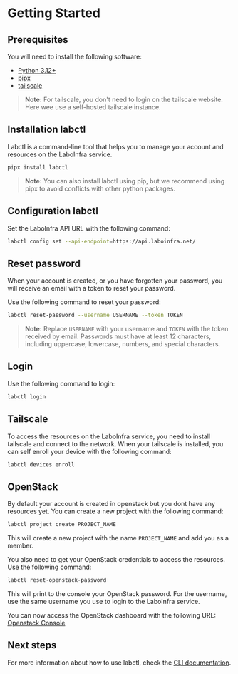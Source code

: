 # Getting Started

## Prerequisites

You will need to install the following software:

- [Python 3.12+](https://www.python.org/downloads/)
- [pipx](https://pipx.pypa.io/stable/)
- [tailscale](https://tailscale.com/)

> **Note:** For tailscale, you don't need to login on the tailscale website. Here wee use a self-hosted tailscale instance.

## Installation labctl

Labctl is a command-line tool that helps you to manage your account and resources on the LaboInfra service.

```bash
pipx install labctl
```

> **Note:** You can also install labctl using pip, but we recommend using pipx to avoid conflicts with other python packages.

## Configuration labctl

Set the LaboInfra API URL with the following command:

```bash
labctl config set --api-endpoint=https://api.laboinfra.net/
```

## Reset password

When your account is created, or you have forgotten your password, you will receive an email with a token to reset your password.

Use the following command to reset your password:

```bash
labctl reset-password --username USERNAME --token TOKEN
```

> **Note:** Replace `USERNAME` with your username and `TOKEN` with the token received by email.
> Passwords must have at least 12 characters, including uppercase, lowercase, numbers, and special characters.

## Login

Use the following command to login:

```bash
labctl login
```

## Tailscale

To access the resources on the LaboInfra service, you need to install tailscale and connect to the network.
When your tailscale is installed, you can self enroll your device with the following command:

```bash
labctl devices enroll
```

## OpenStack

By default your account is created in openstack but you dont have any resources yet. You can create a new project with the following command:

```bash
labctl project create PROJECT_NAME
```

This will create a new project with the name `PROJECT_NAME` and add you as a member.

You also need to get your OpenStack credentials to access the resources. Use the following command:

```bash
labctl reset-openstack-password
```

This will print to the console your OpenStack password. For the username, use the same username you use to login to the LaboInfra service.

You can now access the OpenStack dashboard with the following URL: [Openstack Console](https://console.cloud.laboinfra.net/horizon/)

## Next steps

For more information about how to use labctl, check the [CLI documentation](cli.md).
